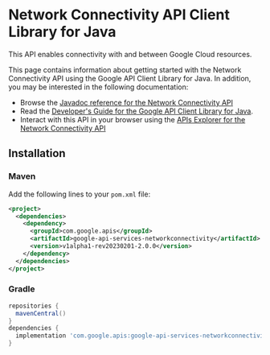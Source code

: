 # Network Connectivity API Client Library for Java

This API enables connectivity with and between Google Cloud resources.

This page contains information about getting started with the Network Connectivity API
using the Google API Client Library for Java. In addition, you may be interested
in the following documentation:

* Browse the [Javadoc reference for the Network Connectivity API][javadoc]
* Read the [Developer's Guide for the Google API Client Library for Java][google-api-client].
* Interact with this API in your browser using the [APIs Explorer for the Network Connectivity API][api-explorer]

## Installation

### Maven

Add the following lines to your `pom.xml` file:

```xml
<project>
  <dependencies>
    <dependency>
      <groupId>com.google.apis</groupId>
      <artifactId>google-api-services-networkconnectivity</artifactId>
      <version>v1alpha1-rev20230201-2.0.0</version>
    </dependency>
  </dependencies>
</project>
```

### Gradle

```gradle
repositories {
  mavenCentral()
}
dependencies {
  implementation 'com.google.apis:google-api-services-networkconnectivity:v1alpha1-rev20230201-2.0.0'
}
```

[javadoc]: https://googleapis.dev/java/google-api-services-networkconnectivity/latest/index.html
[google-api-client]: https://github.com/googleapis/google-api-java-client/
[api-explorer]: https://developers.google.com/apis-explorer/#p/networkconnectivity/v1/
